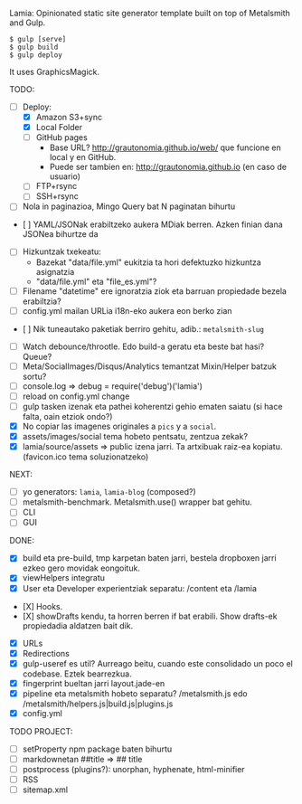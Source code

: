 Lamia: Opinionated static site generator template built on top of Metalsmith and Gulp.

    $ gulp [serve]
    $ gulp build
    $ gulp deploy

It uses GraphicsMagick.

TODO:
- [ ] Deploy:
    - [X] Amazon S3+sync
    - [X] Local Folder
    - [ ] GitHub pages
        - Base URL? http://grautonomia.github.io/web/ que funcione en local y en GitHub.
        - Puede ser tambien en: http://grautonomia.github.io (en caso de usuario)
    - [ ] FTP+rsync
    - [ ] SSH+rsync
- [ ] Nola in paginazioa, Mingo Query bat N paginatan bihurtu
- [ ] YAML/JSONak erabiltzeko aukera MDiak berren. Azken finian dana JSONea bihurtze da
- [ ] Hizkuntzak txekeatu:
    - Bazekat "data/file.yml" eukitzia ta hori defektuzko hizkuntza asignatzia
    - "data/file.yml" eta "file_es.yml"?
- [ ] Filename "datetime" ere ignoratzia ziok eta barruan propiedade bezela erabiltzia?
- [ ] config.yml mailan URLia i18n-eko aukera eon berko zian
- [ ] Nik tuneautako paketiak berriro gehitu, adib.: `metalsmith-slug`
- [ ] Watch debounce/throotle. Edo build-a geratu eta beste bat hasi? Queue?
- [ ] Meta/SocialImages/Disqus/Analytics temantzat Mixin/Helper batzuk sortu?
- [ ] console.log => debug = require('debug')('lamia')
- [ ] reload on config.yml change
- [ ] gulp tasken izenak eta pathei koherentzi gehio ematen saiatu (si hace falta, oain etziok ondo?)
- [X] No copiar las imagenes originales a `pics` y a `social`.
- [X] assets/images/social tema hobeto pentsatu, zentzua zekak?
- [X] lamia/source/assets => public izena jarri. Ta artxibuak raiz-ea kopiatu. (favicon.ico tema soluzionatzeko)

NEXT:
- [ ] yo generators: `lamia`, `lamia-blog` (composed?)
- [ ] metalsmith-benchmark. Metalsmith.use() wrapper bat gehitu.
- [ ] CLI
- [ ] GUI

DONE:
- [X] build eta pre-build, tmp karpetan baten jarri, bestela dropboxen jarri ezkeo gero movidak eongoituk.
- [X] viewHelpers integratu
- [X] User eta Developer experientziak separatu: /content eta /lamia
- [X] Hooks.
- [X] showDrafts kendu, ta horren berren if bat erabili. Show drafts-ek propiedadia aldatzen bait dik.
- [X] URLs
- [X] Redirections
- [X] gulp-useref es util? Aurreago beitu, cuando este consolidado un poco el codebase. Eztek bearrezkua.
- [X] fingerprint bueltan jarri layout.jade-en
- [X] pipeline eta metalsmith hobeto separatu? /metalsmith.js edo /metalsmith/helpers.js|build.js|plugins.js
- [X] config.yml

TODO PROJECT:
- [ ] setProperty npm package baten bihurtu
- [ ] markdownetan ##title => ## title
- [ ] postprocess (plugins?): unorphan, hyphenate, html-minifier
- [ ] RSS
- [ ] sitemap.xml
